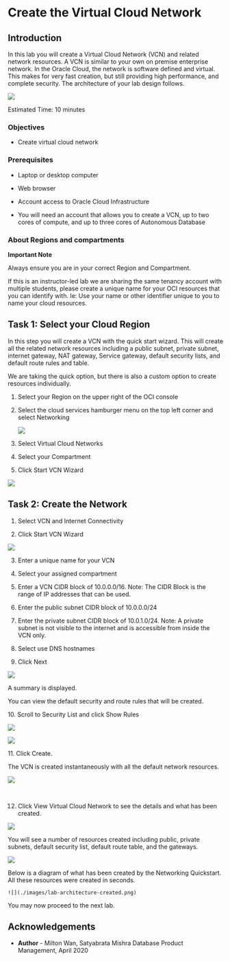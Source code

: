 # Create the Virtual Cloud Network #

## Introduction

In this lab you will create a Virtual Cloud Network (VCN) and related network resources. A VCN is similar to your own on premise enterprise network.  In the Oracle Cloud, the network is software defined and virtual. This makes for very fast creation, but still providing high performance, and complete security. The architecture of your lab design follows.

![](./images/lab-architecture-diagram.png)

Estimated Time: 10 minutes

### Objectives

* Create virtual cloud network

### Prerequisites

* Laptop or desktop computer

* Web browser

* Account access to Oracle Cloud Infrastructure

* You will need an account that allows you to create a VCN, up to two cores of compute, and up to three cores of Autonomous Database


### About Regions and compartments

**Important Note**

Always ensure you are in your correct Region and Compartment.

If this is an instructor-led lab we are sharing the same tenancy account with multiple students, please create a unique name for your OCI resources that you can identify with. Ie: Use your name or other identifier unique to you to name your cloud resources.



## Task 1: Select your Cloud Region ##

In this step you will create a VCN with the quick start wizard. This will create all the related network resources including a public subnet, private subnet, internet gateway, NAT gateway, Service gateway, default security lists, and default route rules and table.

We are taking the quick option, but there is also a custom option to create resources individually.

1. Select your Region on the upper right of the OCI console

2. Select the cloud services hamburger menu on the top left corner and select Networking

    ![](./images/hamburger-menu.png)

3. Select Virtual Cloud Networks

4. Select your Compartment

5. Click Start VCN Wizard

  ![](./images/start-vcn-wizard.PNG)

## Task 2: Create the Network  ##

1. Select VCN and Internet Connectivity

2. Click Start VCN Wizard

  ![](./images/wizard-vcn.png)  


3. Enter a unique name for your VCN

4. Select your assigned compartment

5. Enter a VCN CIDR block of 10.0.0.0/16.  Note: The CIDR Block is the range of IP addresses that can be used.

6. Enter the public subnet CIDR block of 10.0.0.0/24

7. Enter the private subnet CIDR block of 10.0.1.0/24. Note: A private subnet is not visible to the internet and is accessible from inside the VCN only.

8. Select use DNS hostnames

9. Click Next

  ![](./images/vcn-configuration-info.png)

  A summary is displayed.

  You can view the default security and route rules that will be created.

​10.  Scroll to Security List and click Show Rules

   ![](./images/security-rules.png)

   ![](./images/route-rules.png)


​11. Click Create.

The VCN is created instantaneously with all the default network resources.

  ![](./images/vcn-summary-info.png)

​

12. Click View Virtual Cloud Network to see the details and what has been created.

   ![](./images/view-vcn-config.png)



You will see a number of resources created including public, private subnets, default security list, default route table, and the gateways.

   ![](./images/vcn-details.png)



Below is a diagram of what has been created by the Networking Quickstart.  All these resources were created in seconds.

    ![](./images/lab-architecture-created.png)

You may now proceed to the next lab.

## Acknowledgements ##

- **Author** - Milton Wan, Satyabrata Mishra Database Product Management, April 2020
